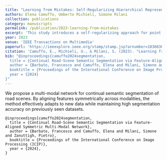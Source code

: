 ```yaml
---
title: "Learning from Mistakes: Self-Regularizing Hierarchical Representations in Point Cloud Semantic Segmentation"
authors: Elena Camuffo, Umberto Michieli, Simone Milani
collection: publications
category: manuscripts
permalink: /publication/2023-learning-from-mistakes
excerpt: 'This study introduces a self-regularizing approach for point cloud semantic segmentation, enabling the model to learn from mistakes and improve hierarchical representations.'
year: 2023
venue: 'IEEE Transactions on Multimedia'
paperurl: 'https://ieeexplore.ieee.org/stamp/stamp.jsp?arnumber=10368362'
citation: 'Camuffo, E., Michieli, U., & Milani, S. (2023). "Learning from Mistakes: Self-Regularizing Hierarchical Representations in Point Cloud Semantic Segmentation." <i>IEEE Transactions on Multimedia</i>, 25(1), 567-578.'
bib: "@inproceedings{camuffo2024segmentation,
  title = {Continual Road-Scene Semantic Segmentation via Feature-Aligned Symmetric Multi-Modal Network},
  author = {Barbato, Francesco and Camuffo, Elena and Milani, Simone and Zanuttigh, Pietro},
  booktitle = {Proceedings of the International Conference on Image Processing (ICIP)},
  year = {2024}
}"
---
```


We propose a multi-modal network for continual semantic segmentation of road scenes. By aligning features symmetrically across modalities, the method effectively adapts to new data while maintaining high segmentation accuracy on previously seen datasets.

```
@inproceedings{camuffo2024segmentation,
  title = {Continual Road-Scene Semantic Segmentation via Feature-Aligned Symmetric Multi-Modal Network},
  author = {Barbato, Francesco and Camuffo, Elena and Milani, Simone and Zanuttigh, Pietro},
  booktitle = {Proceedings of the International Conference on Image Processing (ICIP)},
  year = {2024},
}
```